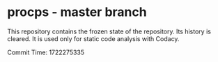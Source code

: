 # procps - master branch

This repository contains the frozen state of the repository.
Its history is cleared. It is used only for static code
analysis with Codacy.

Commit Time: 1722275335
